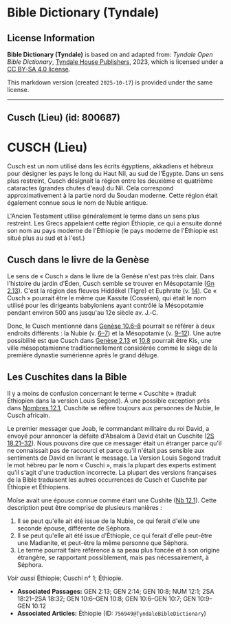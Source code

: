 # Bible Dictionary (Tyndale)

## License Information

**Bible Dictionary (Tyndale)** is based on and adapted from: _Tyndale Open Bible Dictionary_, [Tyndale House Publishers](https://tyndaleopenresources.com/), 2023, which is licensed under a [CC BY-SA 4.0 license](https://creativecommons.org/licenses/by-sa/4.0/legalcode.en).

This markdown version (created `2025-10-17`) is provided under the same license.



--------------------------------

## Cusch (Lieu) (id: 800687)

CUSCH (Lieu)
============

Cusch est un nom utilisé dans les écrits égyptiens, akkadiens et hébreux pour désigner les pays le long du Haut Nil, au sud de l'Égypte. Dans un sens plus restreint, Cusch désignait la région entre les deuxième et quatrième cataractes (grandes chutes d'eau) du Nil. Cela correspond approximativement à la partie nord du Soudan moderne. Cette région était également connue sous le nom de Nubie antique.

L'Ancien Testament utilise généralement le terme dans un sens plus restreint. Les Grecs appelaient cette région Éthiopie, ce qui a ensuite donné son nom au pays moderne de l'Éthiopie (le pays moderne de l'Éthiopie est situé plus au sud et à l'est.)

Cusch dans le livre de la Genèse
--------------------------------

Le sens de « Cusch » dans le livre de la Genèse n'est pas très clair. Dans l'histoire du jardin d'Éden, Cusch semble se trouver en Mésopotamie ([Gn 2\.13](https://ref.ly/Gen2:13)). C'est la région des fleuves Hiddékel (Tigre) et Euphrate (v. [14](https://ref.ly/Gen2:14)). Ce « Cusch » pourrait être le même que Kassite (Cosséen), qui était le nom utilisé pour les dirigeants babyloniens ayant contrôlé la Mésopotamie pendant environ 500 ans jusqu'au 12e siècle av. J.‑C.

Donc, le Cusch mentionné dans [Genèse 10\.6–8](https://ref.ly/Gen10:6-Gen10:8) pourrait se référer à deux endroits différents : la Nubie (v. [6–7](https://ref.ly/Gen10:6-Gen10:7)) et la Mésopotamie (v. [9–12](https://ref.ly/Gen10:9-Gen10:12)). Une autre possibilité est que Cusch dans [Genèse 2\.13](https://ref.ly/Gen2:13) et [10\.8](https://ref.ly/Gen10:8) pourrait être Kis, une ville mésopotamienne traditionnellement considérée comme le siège de la première dynastie sumérienne après le grand déluge.

Les Cuschites dans la Bible
---------------------------

Il y a moins de confusion concernant le terme « Cuschite » (traduit Éthiopien dans la version Louis Segond). À une possible exception près dans [Nombres 12\.1](https://ref.ly/Num12:1), Cuschite se réfère toujours aux personnes de Nubie, le Cusch africain.

Le premier messager que Joab, le commandant militaire du roi David, a envoyé pour annoncer la défaite d'Absalom à David était un Cuschite ([2S 18\.21–32](https://ref.ly/2Sam18:21-2Sam18:32)). Nous pouvons dire que ce messager était un étranger parce qu'il ne connaissait pas de raccourci et parce qu'il n'était pas sensible aux sentiments de David en livrant le message. La Version Louis Segond traduit le mot hébreu par le nom « Cuschi », mais la plupart des experts estiment qu'il s'agit d'une traduction incorrecte. La plupart des versions françaises de la Bible traduisent les autres occurrences de Cusch et Cuschite par Éthiopie et Éthiopiens.

Moïse avait une épouse connue comme étant une Cushite ([Nb 12\.1](https://ref.ly/Num12:1)). Cette description peut être comprise de plusieurs manières :

1. Il se peut qu'elle ait été issue de la Nubie, ce qui ferait d'elle une seconde épouse, différente de Séphora.
2. Il se peut qu'elle ait été issue d'Éthiopie, ce qui ferait d'elle peut\-être une Madianite, et peut\-être la même personne que Séphora.
3. Le terme pourrait faire référence à sa peau plus foncée et à son origine étrangère, se rapportant possiblement, mais pas nécessairement, à Séphora.

*Voir aussi* Éthiopie; Cuschi n° 1; Éthiopie.

* **Associated Passages:** GEN 2:13; GEN 2:14; GEN 10:8; NUM 12:1; 2SA 18:21–2SA 18:32; GEN 10:6–GEN 10:8; GEN 10:6–GEN 10:7; GEN 10:9–GEN 10:12
* **Associated Articles:** Éthiopie (ID: `756949@TyndaleBibleDictionary`)

